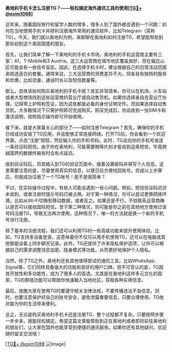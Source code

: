 **奥地利手机卡怎么注册TG？——轻松搞定海外通讯工具的使用[[TG💪+ @esim1088](https://t.me/s/esim1088)]**

近年来，随着国际旅行和留学人数的增多，很多人到了国外都会遇到一个问题：如何在当地使用手机卡并顺利注册海外常用的通讯软件，比如Telegram（简称TG）。今天，我们就以奥地利为例，来聊聊在奥地利如何注册TG，希望能帮助到那些初到这个美丽国度的朋友。

首先，让我们简单了解一下奥地利的手机卡市场。奥地利的手机运营商主要有三家：A1、T-Mobile和3 Austria。这三大运营商在城市地区覆盖良好，但在偏远山区可能会有一些信号盲区。因此，在选择手机卡时，建议根据自己的日常活动范围来挑选适合的套餐。通常来说，三大运营商的资费差异不大，但各自有独特的服务和优惠，比如流量、通话时长以及短信数量等。

那么，具体该如何购买奥地利的手机卡呢？其实非常简单。你可以在机场、火车站或者大型商场找到这些运营商的营业厅或自动售货机。如果你选择亲自去营业厅办理，记得带上护照和签证，因为这些都是必备的身份证明文件。而如果选择自动售货机，大多数情况下只需护照即可完成购买。购买完成后，你会收到一张SIM卡和激活说明，按照指示操作即可开始使用。

接下来，就是大家最关心的部分了——如何注册Telegram？首先，确保你的手机已经成功安装了TG应用，并且能够正常连接网络。打开TG后，你会看到一个欢迎界面，点击“注册”按钮，然后输入你的手机号码。此时，TG会向你的手机号发送一条验证码短信。由于你在奥地利，可能需要稍等片刻才能收到这条短信，毕竟跨越国界的数据传输有时会有点延迟。

收到验证码后，将其输入到TG的验证页面中，接着设置密码并填写个人信息。这里需要注意的是，尽量使用真实的信息，以便日后方便找回账号。完成以上步骤后，你就成功注册了一个TG账号！是不是很简单？

不过，在实际操作过程中，有些人可能会遇到一些小问题。例如，短信验证码迟迟未收到，或者注册时提示号码已被占用。对于第一种情况，你可以尝试更换网络环境，比如从Wi-Fi切换到移动数据，或者反之。如果还是不行，不妨联系运营商确认是否可以接收国际短信。至于第二种情况，则可能是你之前在其他地方使用过该号码注册TG，导致无法再次使用。这种情况下，唯一的方法就是换一个新的手机号进行注册。

除了基本的注册流程，我们还可以利用TG的一些高级功能来提升使用体验。比如，TG支持多设备登录，这意味着你不仅可以用手机使用TG，还可以在电脑或其他智能设备上同步聊天记录。此外，TG还提供了许多隐私保护选项，让你可以根据自己的需求调整消息加密、隐身模式等功能，从而更好地保护个人隐私。

当然，除了TG之外，奥地利还有其他值得尝试的通讯工具。比如WhatsApp、Signal等，它们同样具备强大的功能和良好的用户口碑。但不可否认的是，TG因其开放性和多功能性，成为了很多人的首选。尤其是在奥地利这样多元文化的国家，TG的群组功能可以帮助你快速融入当地社区，获取各种实用信息。

最后，提醒大家在使用TG时要遵守相关法律法规，不要传播违法不良信息。同时，也要注意保护好自己的账号安全，避免泄露重要信息。只要合理使用，TG绝对能为你的生活带来便利。

总之，无论是购买奥地利手机卡还是注册TG，整个过程都不复杂。只要按照步骤一步步来，就能轻松搞定。希望这篇文章能帮助到正在奥地利或者即将前往奥地利的朋友们，让大家在国外也能享受到便捷的通讯服务。如果你还有其他疑问，欢迎随时留言交流哦！

[[TG💪+ @esim1088](https://t.me/s/esim1088) ![Image](https://i.postimg.cc/4NQfJmqS/Snipaste-2025-05-13-00-14-12.png)]
